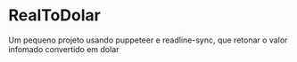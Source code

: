 # RealToDolar
Um pequeno projeto usando puppeteer e readline-sync, que retonar o valor infomado
convertido em dolar
